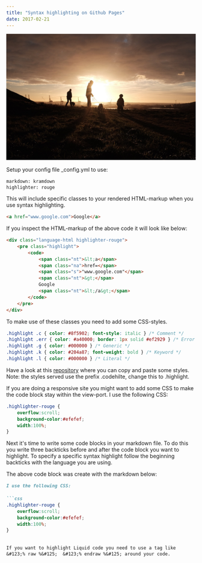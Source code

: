 ```yaml
---
title: "Syntax highlighting on Github Pages"
date: 2017-02-21
---
```


![Up on the hill](/images/2016-12-13-the-hill.jpeg)

Setup your config file _config.yml to use:
``` 
markdown: kramdown
highlighter: rouge
```

This will include specific classes to your rendered HTML-markup when you use syntax highlighting. 

```html
<a href="www.google.com">Google</a>
```	

If you inspect the HTML-markup of the above code it will look like below:

```html
<div class="language-html highlighter-rouge">
	<pre class="highlight">
		<code>
			<span class="nt">&lt;a</span> 
			<span class="na">href=</span>
			<span class="s">"www.google.com"</span>
			<span class="nt">&gt;</span>
			Google
			<span class="nt">&lt;/a&gt;</span>
		</code>
	</pre>
</div>
```

To make use of these classes you need to add some CSS-styles.

```css
.highlight .c { color: #8f5902; font-style: italic } /* Comment */
.highlight .err { color: #a40000; border: 1px solid #ef2929 } /* Error */
.highlight .g { color: #000000 } /* Generic */
.highlight .k { color: #204a87; font-weight: bold } /* Keyword */
.highlight .l { color: #000000 } /* Literal */
```

Have a look at this [repository](https://github.com/richleland/pygments-css) where you can copy and paste some styles. Note: the styles served use the prefix .codehilte, change this to .highlight.

If you are doing a responsive site you might want to add some CSS to make the code block stay within the view-port. I use the following CSS:

```css
.highlighter-rouge {
	overflow:scroll; 
	background-color:#efefef;
	width:100%;
}
```

Next it's time to write some code blocks in your markdown file. To do this you write three backticks before and after the code block you want to highlight. To specify a specific syntax highlight follow the beginning backticks with the language you are using.

The above code block was create with the markdown below:

```markdown
I use the following CSS:

```css
.highlighter-rouge {
	overflow:scroll; 
	background-color:#efefef;
	width:100%;
}
```
```

If you want to highlight Liquid code you need to use a tag like &#123;% raw %&#125;  &#123;% endraw %&#125; around your code.
